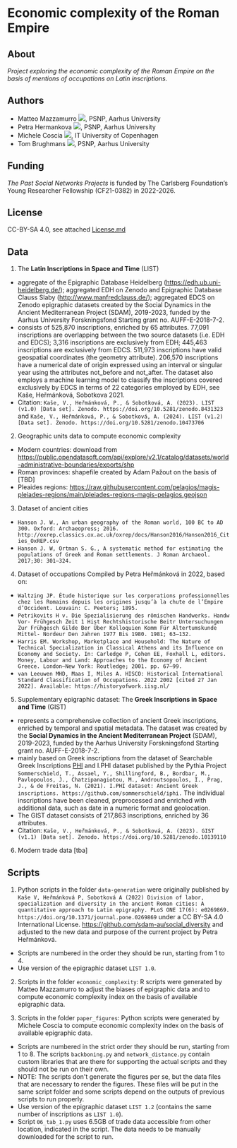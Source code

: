 # Economic complexity of the Roman Empire

## About
_Project exploring the economic complexity of the Roman Empire on the basis of mentions of occupations on Latin inscriptions._

## Authors 

* Matteo Mazzamurro [![](https://orcid.org/sites/default/files/images/orcid_16x16.png)](https://orcid.org/0009-0004-4454-1551), PSNP, Aarhus University
* Petra Hermankova [![](https://orcid.org/sites/default/files/images/orcid_16x16.png)](https://orcid.org/0000-0002-6349-0540), PSNP, Aarhus University
* Michele Coscia [![](https://orcid.org/sites/default/files/images/orcid_16x16.png)](https://orcid.org/0000-0001-5984-5137), IT University of Copenhagen
* Tom Brughmans [![](https://orcid.org/sites/default/files/images/orcid_16x16.png)](https://orcid.org/0000-0002-1589-7768), PSNP, Aarhus University

## Funding
*The Past Social Networks Projects* is funded by The Carlsberg Foundation’s Young Researcher Fellowship (CF21-0382) in 2022-2026.

## License
CC-BY-SA 4.0, see attached [License.md](./License.md)

## Data

1. The **Latin Inscriptions in Space and Time** (LIST) 
- aggregate of the Epigraphic Database Heidelberg (https://edh.ub.uni-heidelberg.de/); aggregated EDH on Zenodo and Epigraphic Database Clauss Slaby (http://www.manfredclauss.de/); aggregated EDCS on Zenodo epigraphic datasets created by the Social Dynamics in the Ancient Mediterranean Project (SDAM), 2019-2023, funded by the Aarhus University Forskningsfond Starting grant no. AUFF-E-2018-7-2. 
- consists of 525,870 inscriptions, enriched by 65 attributes. 77,091 inscriptions are overlapping between the two source datasets (i.e. EDH and EDCS); 3,316 inscriptions are exclusively from EDH; 445,463 inscriptions are exclusively from EDCS. 511,973 inscriptions have valid geospatial coordinates (the geometry attribute). 206,570 inscriptions have a numerical date of origin expressed using an interval or singular year using the attributes not_before and not_after. The dataset also employs a machine learning model to classify the inscriptions covered exclusively by EDCS in terms of 22 categories employed by EDH, see Kaše, Heřmánková, Sobotkova 2021.
- Citation: `Kaše, V., Heřmánková, P., & Sobotková, A. (2023). LIST (v1.0) [Data set]. Zenodo. https://doi.org/10.5281/zenodo.8431323` and `Kaše, V., Heřmánková, P., & Sobotková, A. (2024). LIST (v1.2) [Data set]. Zenodo. https://doi.org/10.5281/zenodo.10473706`

2. Geographic units data to compute economic complexity
- Modern countries: download from https://public.opendatasoft.com/api/explore/v2.1/catalog/datasets/world-administrative-boundaries/exports/shp
- Roman provinces: shapefile created by Adam Pažout on the basis of [TBD]
- Pleaides regions: https://raw.githubusercontent.com/pelagios/magis-pleiades-regions/main/pleiades-regions-magis-pelagios.geojson

3. Dataset of ancient cities
- `Hanson J. W., An urban geography of the Roman world, 100 BC to AD 300. Oxford: Archaeopress; 2016. http://oxrep.classics.ox.ac.uk/oxrep/docs/Hanson2016/Hanson2016_Cities_OxREP.csv`
- `Hanson J. W, Ortman S. G., A systematic method for estimating the populations of Greek and Roman settlements. J Roman Archaeol. 2017;30: 301–324.`

4. Dataset of occupations
Compiled by Petra Heřmánková in 2022, based on:
- `Waltzing JP. Étude historique sur les corporations professionnelles chez les Romains depuis les origines jusqu’à la chute de l’Empire d’Occident. Louvain: C. Peeters; 1895.`
- `Petrikovits H v. Die Spezialisierung des römischen Handwerks. Handw Vor- Frühgesch Zeit 1 Hist Rechtshistorische Beitr Untersuchungen Zur Frühgesch Gilde Ber Über Kolloquien Komm Für Altertumskunde Mittel- Nordeur Den Jahren 1977 Bis 1980. 1981; 63–132.`
- `Harris EM. Workshop, Marketplace and Household: The Nature of Technical Specialization in Classical Athens and its Influence on Economy and Society. In: Carledge P, Cohen EE, Foxhall L, editors. Money, Labour and Land: Approaches to the Economy of Ancient Greece. London—New York: Routledge; 2001. pp. 67–99.`
- `van Leeuwen MHD, Maas I, Miles A. HISCO: Historical International Standard Classification of Occupations. 2022 2002 [cited 27 Jan 2022]. Available: https://historyofwork.iisg.nl/`

5. Supplementary epigraphic dataset:  The **Greek Inscriptions in Space and Time** (GIST) 
- represents a comprehensive collection of ancient Greek inscriptions, enriched by temporal and spatial metadata. The dataset was created by the **Social Dynamics in the Ancient Mediterranean Project** (SDAM), 2019-2023, funded by the Aarhus University Forskningsfond Starting grant no. AUFF-E-2018-7-2. 
- mainly based on Greek inscriptions from the dataset of Searchable Greek Inscriptions [PHI](https://inscriptions.packhum.org/) and I.PHI dataset published by the Pythia Project `Sommerschield, T., Assael, Y., Shillingford, B., Bordbar, M., Pavlopoulos, J., Chatzipanagiotou, M., Androutsopoulos, I., Prag, J., & de Freitas, N. (2021). I.PHI dataset: Ancient Greek inscriptions. https://github.com/sommerschield/iphi.` The individual inscriptions have been cleaned, preprocessed and enriched with additional data, such as date in a numeric format and geolocation.
- The GIST dataset consists of 217,863 inscriptions, enriched by 36 attributes.
- Citation: `Kaše, V., Heřmánková, P., & Sobotková, A. (2023). GIST (v1.1) [Data set]. Zenodo. https://doi.org/10.5281/zenodo.10139110`

6. Modern trade data [tba]

## Scripts

1. Python scripts in the folder `data-generation` were originally published by `Kaše V, Heřmánková P, Sobotková A (2022) Division of labor, specialization and diversity in the ancient Roman cities: A quantitative approach to Latin epigraphy. PLoS ONE 17(6): e0269869. https://doi.org/10.1371/journal.pone.0269869` under a CC BY-SA 4.0 International License. https://github.com/sdam-au/social_diversity and adjusted to the new data and purpose of the current project by Petra Heřmánková.

- Scripts are numbered in the order they should be run, starting from 1 to 4.
- Use version of the epigraphic dataset `LIST 1.0`.

2. Scripts in the folder `economic_complexity`: R scripts were generated by Matteo Mazzamurro to adjust the biases of epigraphic data and to compute economic complexity index on the basis of available epigraphic data.

3. Scripts in the folder `paper_figures`: Python scripts were generated by Michele Coscia to compute economic complexity index on the basis of available epigraphic data.

- Scripts are numbered in the strict order they should be run, starting from 1 to 8. The scripts `backboning.py` and `network_distance.py` contain custom libraries that are there for supporting the actual scripts and they should not be run on their own.  
- NOTE: The scripts don't generate the figures per se, but the data files that are necessary to render the figures. These files will be put in the same script folder and some scripts depend on the outputs of previous scripts to run properly.
- Use version of the epigraphic dataset `LIST 1.2` (contains the same number of inscriptions as `LIST 1.0`).
- Script `06_tab_1.py` uses 6.5GB of trade data accessible from other location, indicated in the script. The data needs to be manually downloaded for the script to run.





